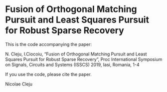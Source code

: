 # Fusion of Orthogonal Matching Pursuit and Least Squares Pursuit for Robust Sparse Recovery


This is the code accompanying the paper:

N. Cleju, I.Ciocoiu, “Fusion of Orthogonal Matching Pursuit and Least Squares Pursuit for
Robust Sparse Recovery”, Proc International Symposium on Signals, Circuits and Systems
(ISSCS) 2019, Iasi, Romania, 1-4

If you use the code, please cite the paper.



Nicolae Cleju
